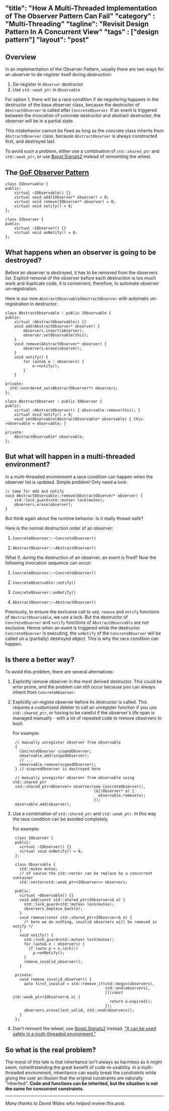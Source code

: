 "title": "How A Multi-Threaded Implementation of The Observer Pattern Can Fail"
"category" : "Multi-Threading"
"tagline": "Revisit Design Pattern In A Concurrent View"
"tags" : ["design pattern"]
"layout": "post"
---

## Overview

In an implementation of the Observer Pattern, usually there are two ways for an
 observer to de-register itself during destruction:

1. De-register in `Observer` destructor
2. Use `std::weak_ptr` in `Observable`

For option 1, there will be a race condition if de-registering happens in the
 destructor of the base observer class, because the destructor of
 `AbstractObserver` is called after `ConcreteObserver`. If an event is triggered
 between the invocation of concrete destructor and abstract destructor, the
 observer will be in a partial state.

This misbehavior cannot be fixed as long as the concrete class inherits from
 `AbstractObserver` class, because `AbstractObserver` is always constructed
 first, and destroyed last.

To avoid such a problem, either use a combination of `std::shared_ptr` and
 `std::weak_ptr`, or use [Boost.Signals2] instead of reinventing the wheel.

## The [GoF Observer Pattern]

```
class IObservable {
public:
	virtual ~IObservable() {}
	virtual void add(IObserver* observer) = 0;
	virtual void remove(IObserver* observer) = 0;
	virtual void notify() = 0;
};

class IObserver {
public:
	virtual ~IObserver() {}
	virtual void onNotify() = 0;
};
```

## What happens when an observer is going to be destroyed?

Before an observer is destroyed, it has to be removed from the observers list.
 Explicit removal of the observer before each destruction is too much work
 and duplicate code, it is convenient, therefore, to automate observer
 un-registration.

Here is our new `AbstractObservable`/`AbstractObserver` with automatic
 un-registration in destructor:

```
class AbstractObservable : public IObservable {
public:
	virtual ~AbstractObservable() {}
	void add(AbstractObserver* observer) {
		observers.insert(observer);
		observer.setObservable(this);
	}
	void remove(AbstractObserver* observer) {
		observers.erase(observer);
	}
	void notify() {
		for (auto& o : observers) {
			o->notify();
		}
	}

private:
  std::unordered_set<AbstractObserver*> observers;
};

class AbstractObserver : public IObserver {
public:
	virtual ~AbstractObserver() { observable.remove(this); }
	virtual void notify() = 0;
	void setObservable(AbstractObservable* observable) { this->observable = observable; }

private:
	AbstractObservable* observable;
};
```

## But what will happen in a multi-threaded environment?

In a multi-threaded environment a race condition can happen when the
 observer list is updated. Simple problem! Only need a lock:

```
// same for add and notify
void AbstractObservable::remove(AbstractObserver* observer) {
	std::lock_guard<std::mutex> lock(mutex);
	observers.erase(observer);
}
```

But think again about the runtime behavior. Is it really thread-safe?

Here is the normal destruction order of an observer:

1. `ConcreteObserver::~ConcreteObserver()`

2. `AbstractObserver::~AbstractObserver()`

What if, during the destruction of an observer, an event is fired?
 Now the following invocation sequence can occur:

1. `ConcreteObserver::~ConcreteObserver()`

2. `ConcreteObservable::notify()`

3. `ConcreteObserver::onNotify()`

4. `AbstractObserver::~AbstractObserver()`

Previously, to ensure the exclusive call to `add`, `remove` and `notify` functions
 of `AbstractObservable`, we use a lock. But the destructor of `ConcreteObserver`
 and `notify` functions of `AbstractObservable` are not exclusive. Hence when
 an event is triggered while the destructor `ConcreteObserver` is executing, the
 `onNotify` of the `ConcreteObserver` will be called on a (partially) destroyed
 object. This is why the race condition can happen.

## Is there a better way?

To avoid this problem, there are several alternatives:

1. Explicitly remove observer in the most derived destructor. This could be error
 prone, and the problem can still occur because you can always inherit from
 `ConcreteObserver`.

2. Explicitly un-registe observer before its destructor is called. This requires
 a customized deleter to call an unregister function if you use `std::shared_ptr`,
 or having to be careful if the observer's life span is managed manually - with a
 lot of repeated code to remove observers to boot.

    For example:

        // manually unregister observer from observable
        {
          ConcreteObserver scopedObserver;
          observable.add(scopedObserver);
          // ...
          observable.remove(scopedObserver);
        } // scopredObserver is destroyed here

        // manually unregister observer from observable using std::shared_ptr
        std::shared_ptr<Observer> observer(new ConcreteObserver(),
                                           [&](Observer* o) {
                                             observable.remove(o);
                                           });
        observable.add(observer);

3. Use a combination of `std::shared_ptr` and `std::weak_ptr`. In this way the
 race condition can be avoided completely.

    For example:

        class IObserver {
        public:
          virtual ~IObserver() {}
          virtual void onNotify() = 0;
        };

        class Observable {
          std::mutex mutex;
          // of course the std::vector can be replace by a concurrent container
          std::vector<std::weak_ptr<IObserver>> observers;  

        public:
          virtual ~Observable() {}
          void add(const std::shared_ptr<IObserver>& o) {
            std::lock_guard<std::mutex> lock(mutex);
            observers.emplace_back(o);
          }
          void remove(const std::shared_ptr<IObserver>& o) {
            /* here we do nothing, invalid observers will be removed in notify */
          }
          void notify() {
            std::lock_guard<std::mutex> lock(mutex);
            for (auto& o : observers) {
              if (auto p = o.lock())
                p->onNotify();
            }
            remove_invalid_observer();
          }

        private:
          void remove_invalid_observer() {
            auto first_invalid = std::remove_if(std::begin(observers),
                                                std::end(observers),
                                                [](const std::weak_ptr<IObserver>& o) {
                                                  return o.expired();
                                                });
            observers.erase(last_valid, std::end(observers));
          }
        };

4. Don't reinvent the wheel, use [Boost.Signals2] instead.
 ["It can be used safely in a multi-threaded environment."]

## So what is the real problem?

The moral of this tale is that inheritance isn't always as harmless as it might
 seem, notwithstanding the great benefit of code re-usability. In a
 multi-threaded environment, inheritance can easily break the constraints while
 giving the user an illusion that the original constraints are naturally
 "inherited". **Code and functions can be inherited, but the situation is not
 the same for concurrent constraints.**

 ---

 _Many thanks to David Wales who helped review this post._

[GoF Observer Pattern]: http://en.wikipedia.org/wiki/Observer_pattern
[Boost.Signals2]:http://www.boost.org/doc/libs/1_57_0/doc/html/signals2.html
["It can be used safely in a multi-threaded environment."]:http://www.boost.org/doc/libs/1_57_0/doc/html/signals2/thread-safety.html#idp430084640
